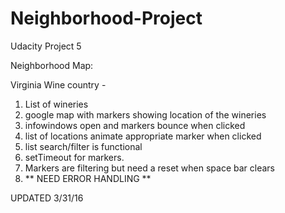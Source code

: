 # Neighborhood-Project
Udacity Project 5

Neighborhood Map:

Virginia Wine country -
1. List of wineries
2. google map with markers showing location of the wineries
3. infowindows open and markers bounce when clicked
4. list of locations animate appropriate marker when clicked
5. list search/filter is functional
6. setTimeout for markers.
7. Markers are filtering but need a reset when space bar clears
8. ** NEED ERROR HANDLING **

UPDATED 3/31/16
